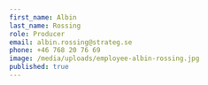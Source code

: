 ```yaml
---
first_name: Albin
last_name: Rossing
role: Producer
email: albin.rossing@strateg.se
phone: +46 768 20 76 69
image: /media/uploads/employee-albin-rossing.jpg
published: true
---
```

